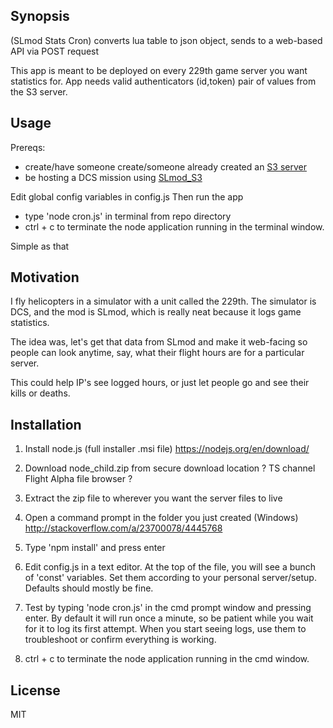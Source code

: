 ## Synopsis

(SLmod Stats Cron) converts lua table to json object, sends to a web-based API via POST request

This app is meant to be deployed on every 229th game server you want statistics for.
App needs valid authenticators (id,token) pair of values from the S3 server.

## Usage

Prereqs:
- create/have someone create/someone already created an [S3 server](https://github.com/Bango1999/S3)
- be hosting a DCS mission using [SLmod_S3](https://github.com/Bango1999/S3)


Edit global config variables in config.js
Then run the app
- type 'node cron.js' in terminal from repo directory
- ctrl + c to terminate the node application running in the terminal window.

Simple as that

## Motivation

I fly helicopters in a simulator with a unit called the 229th. The simulator is DCS, and the mod is SLmod, which is really neat because it logs game statistics.

The idea was, let's get that data from SLmod and make it web-facing so people can look anytime, say, what their flight hours are for a particular server.

This could help IP's see logged hours, or just let people go and see their kills or deaths.

## Installation

1) Install node.js (full installer .msi file)
   https://nodejs.org/en/download/

2) Download node_child.zip from secure download location
   ? TS channel Flight Alpha file browser ?

3) Extract the zip file to wherever you want the server files to live

4) Open a command prompt in the folder you just created (Windows)
   http://stackoverflow.com/a/23700078/4445768

5) Type 'npm install' and press enter

6) Edit config.js in a text editor.
   At the top of the file, you will see a bunch of 'const' variables.
   Set them according to your personal server/setup. Defaults should mostly be fine.

7) Test by typing 'node cron.js' in the cmd prompt window and pressing enter.
   By default it will run once a minute, so be patient while you wait for it to log its first attempt.
   When you start seeing logs, use them to troubleshoot or confirm everything is working.

8) ctrl + c to terminate the node application running in the cmd window.


## License

MIT
